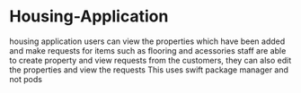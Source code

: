 # Housing-Application
housing application
users can view the properties which have been added and make requests for items such as flooring and acessories
staff are able to create property and view requests from the customers, they can also edit the properties and view the requests
This uses swift package manager and not pods
